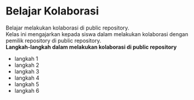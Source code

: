 # Belajar Kolaborasi
Belajar melakukan kolaborasi di public repository.<br>
Kelas ini mengajarkan kepada siswa dalam melakukan kolaborasi dengan pemilik repository di public repository.<br>
**Langkah-langkah dalam melakukan kolaborasi di public repository**
- langkah 1
- langkah 2
- langkah 3
- langkah 4
- langkah 5
- langkah 6
